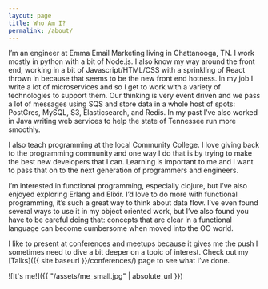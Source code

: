 ```yaml
---
layout: page
title: Who Am I?
permalink: /about/
---
```


I’m an engineer at Emma Email Marketing living in Chattanooga, TN. I work mostly in python with a bit of Node.js. I also know my way around the front end, working in a bit of Javascript/HTML/CSS with a sprinkling of React thrown in because that seems to be the new front end hotness. In my job I write a lot of microservices and so I get to work with a variety of technologies to support them. Our thinking is very event driven and we pass a lot of messages using SQS and store data in a whole host of spots: PostGres, MySQL, S3, Elasticsearch, and Redis. In my past I’ve also worked in Java writing web services to help the state of Tennessee run more smoothly.

I also teach programming at the local Community College. I love giving back to the programming community and one way I do that is by trying to make the best new developers that I can. Learning is important to me and I want to pass that on to the next generation of programmers and engineers.

 

I’m interested in functional programming, especially clojure, but I’ve also enjoyed exploring Erlang and Elixir. I’d love to do more with functional programming, it’s such a great way to think about data flow. I’ve even found several ways to use it in my object oriented work, but I’ve also found you have to be careful doing that: concepts that are clear in a functional language can become cumbersome when moved into the OO world.

 

I like to present at conferences and meetups because it gives me the push I sometimes need to dive a bit deeper on a topic of interest. Check out my [Talks]({{ site.baseurl }}/conferences/) page to see what I’ve done.

![It's me!]({{ "/assets/me_small.jpg" | absolute_url }})

